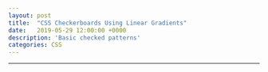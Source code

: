 ```yaml
---
layout: post
title:  "CSS Checkerboards Using Linear Gradients"
date:   2019-05-29 12:00:00 +0000
description: 'Basic checked patterns'
categories: CSS
---
```

<div class="flex-container">
  <div class="default-grid triangle-checkerboard">
  </div>
  <!--more-->

  <div class="default-grid checkerboard">
  </div>
</div>
<hr >
